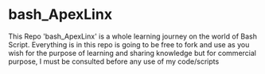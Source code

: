 # bash_ApexLinx
This Repo 'bash_ApexLinx' is a whole learning journey on the world of Bash Script.  Everything is in this repo is going to be free to fork and use as you wish for the purpose of learning and sharing knowledge but for commercial purpose, I must be consulted before any use of my code/scripts
